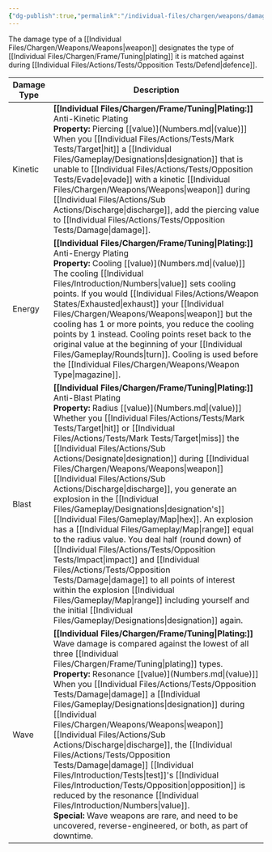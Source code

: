 ```yaml
---
{"dg-publish":true,"permalink":"/individual-files/chargen/weapons/damage-type/"}
---
```


The damage type of a [[Individual Files/Chargen/Weapons/Weapons\|weapon]] designates the type of [[Individual Files/Chargen/Frame/Tuning\|plating]] it is matched against during [[Individual Files/Actions/Tests/Opposition Tests/Defend\|defence]].

| Damage Type | Description                                                                                                                                                                                                                                                                                                                                                                                                                                                                                                                                                                                       |
| ----------- | ------------------------------------------------------------------------------------------------------------------------------------------------------------------------------------------------------------------------------------------------------------------------------------------------------------------------------------------------------------------------------------------------------------------------------------------------------------------------------------------------------------------------------------------------------------------------------------------------- |
| Kinetic     | **[[Individual Files/Chargen/Frame/Tuning\|Plating:]]** Anti-Kinetic Plating<br>**Property:** Piercing [[value)](Numbers.md\|(value)]]<br>When you [[Individual Files/Actions/Tests/Mark Tests/Target\|hit]] a [[Individual Files/Gameplay/Designations\|designation]] that is unable to [[Individual Files/Actions/Tests/Opposition Tests/Evade\|evade]] with a kinetic [[Individual Files/Chargen/Weapons/Weapons\|weapon]] during [[Individual Files/Actions/Sub Actions/Discharge\|discharge]], add the piercing value to [[Individual Files/Actions/Tests/Opposition Tests/Damage\|damage]].                                                                                                                                                                                                                                                                             |
| Energy      | **[[Individual Files/Chargen/Frame/Tuning\|Plating:]]** Anti-Energy Plating<br>**Property:** Cooling [[value)](Numbers.md\|(value)]]<br>The cooling [[Individual Files/Introduction/Numbers\|value]] sets cooling points. If you would [[Individual Files/Actions/Weapon States/Exhausted\|exhaust]] your [[Individual Files/Chargen/Weapons/Weapons\|weapon]] but the cooling has 1 or more points, you reduce the cooling points by 1 instead. Cooling points reset back to the original value at the beginning of your [[Individual Files/Gameplay/Rounds\|turn]]. Cooling is used before the [[Individual Files/Chargen/Weapons/Weapon Type\|magazine]].                                                                                                                                        |
| Blast       | **[[Individual Files/Chargen/Frame/Tuning\|Plating:]]** Anti-Blast Plating<br>**Property:** Radius [[value)](Numbers.md\|(value)]]<br>Whether you [[Individual Files/Actions/Tests/Mark Tests/Target\|hit]] or [[Individual Files/Actions/Tests/Mark Tests/Target\|miss]] the [[Individual Files/Actions/Sub Actions/Designate\|designation]] during [[Individual Files/Chargen/Weapons/Weapons\|weapon]] [[Individual Files/Actions/Sub Actions/Discharge\|discharge]], you generate an explosion in the [[Individual Files/Gameplay/Designations\|designation's]] [[Individual Files/Gameplay/Map\|hex]]. An explosion has a [[Individual Files/Gameplay/Map\|range]] equal to the radius value. You deal half (round down) of [[Individual Files/Actions/Tests/Opposition Tests/Impact\|impact]] and [[Individual Files/Actions/Tests/Opposition Tests/Damage\|damage]] to all points of interest within the explosion [[Individual Files/Gameplay/Map\|range]] including yourself and the initial [[Individual Files/Gameplay/Designations\|designation]] again. |
| Wave        | **[[Individual Files/Chargen/Frame/Tuning\|Plating:]]** Wave damage is compared against the lowest of all three [[Individual Files/Chargen/Frame/Tuning\|plating]] types.<br>**Property:** Resonance [[value)](Numbers.md\|(value)]]<br>When you [[Individual Files/Actions/Tests/Opposition Tests/Damage\|damage]] a [[Individual Files/Gameplay/Designations\|designation]] during [[Individual Files/Chargen/Weapons/Weapons\|weapon]] [[Individual Files/Actions/Sub Actions/Discharge\|discharge]], the [[Individual Files/Actions/Tests/Opposition Tests/Damage\|damage]] [[Individual Files/Introduction/Tests\|test]]'s [[Individual Files/Introduction/Tests/Opposition\|opposition]] is reduced by the resonance [[Individual Files/Introduction/Numbers\|value]].<br>**Special:** Wave weapons are rare, and need to be uncovered, reverse-engineered, or both, as part of downtime.                                                                 |
